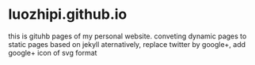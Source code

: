 # luozhipi.github.io
this is gituhb pages of my personal website.
conveting dynamic pages to static pages based on jekyll
aternatively, replace twitter by google+, add google+ icon of svg format
